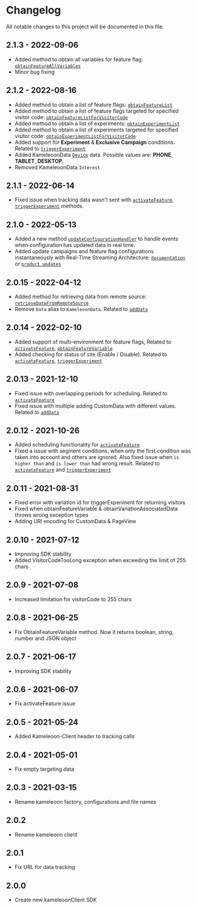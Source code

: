 # Changelog
All notable changes to this project will be documented in this file.

## 2.1.3 - 2022-09-06
* Added method to obtain all variables for feature flag: [`obtainFeatureAllVariables`](https://developers.kameleoon.com/swift-sdk.html#obtainfeatureallvariables)
* Minor bug fixing

## 2.1.2 - 2022-08-16
* Added method to obtain a list of feature flags: [`obtainFeatureList`](https://developers.kameleoon.com/swift-sdk.html#obtainfeaturelist)
* Added method to obtain a list of feature flags targeted for specified visitor code: [`obtainFeatureListForVisitorCode`](https://developers.kameleoon.com/swift-sdk.html#obtainfeaturelistforvisitorcode)
* Added method to obtain a list of experiments: [`obtainExperimentList`](https://developers.kameleoon.com/swift-sdk.html#obtainexperimentlist)
* Added method to obtain a list of experiments targeted for specified visitor code: [`obtainExperimentListForVisitorCode`](https://developers.kameleoon.com/swift-sdk.html#obtainexperimentlistforvisitorcode)
* Added support for **Experiment** & **Exclusive Campaign** conditions. Related to [`triggerExperiment`](https://developers.kameleoon.com/swift-sdk.html#triggerexperiment)
* Added KameleoonData [`Device`](https://developers.kameleoon.com/swift-sdk.html#device) data. Possible values are: **PHONE**, **TABLET**, **DESKTOP**. 
* Removed KameleoonData `Interest`

## 2.1.1 - 2022-06-14
* Fixed issue when tracking data wasn't sent with [`activateFeature`](https://developers.kameleoon.com/swift-sdk.html#activatefeature), [`triggerExperiment`](https://developers.kameleoon.com/swift-sdk.html#triggerexperiment) methods.

## 2.1.0 - 2022-05-13
* Added a new method [`updateConfigurationHandler`](https://developers.kameleoon.com/swift-sdk.html#updateconfigurationhandler) to handle events when configuration has updated data in real time.
* Added update campaigns and feature flag configurations instantaneously with Real-Time Streaming Architecture: [`documentation`](https://developers.kameleoon.com/swift-sdk.html#streaming) or [`product updates`](https://www.kameleoon.com/en/blog/real-time-streaming)

## 2.0.15 - 2022-04-12
* Added method for retrieving data from remote source: [`retrieveDataFromRemoteSource`](https://developers.kameleoon.com/swift-sdk.html#retrievedatafromremotesource)
* Remove `Data` alias to `KameleoonData`. Related to [`addData`](https://developers.kameleoon.com/swift-sdk.html#adddata)

## 2.0.14 - 2022-02-10
* Added support of multi-environment for feature flags, Related to [`activateFeature`](https://developers.kameleoon.com/swift-sdk.html#activatefeature), [`obtainFeatureVariable`](https://developers.kameleoon.com/swift-sdk.html#obtainfeaturevariable)
* Added checking for status of site (Enable / Disable). Related to [`activateFeature`](https://developers.kameleoon.com/swift-sdk.html#activatefeature), [`triggerExperiment`](https://developers.kameleoon.com/swift-sdk.html#triggerexperiment)

## 2.0.13 - 2021-12-10
* Fixed issue with overlapping periods for scheduling. Related to [`activateFeature`](https://developers.kameleoon.com/swift-sdk.html#activatefeature)
* Fixed issue with multiple adding CustomData with different values. Related to [`addData`](https://developers.kameleoon.com/swift-sdk.html#adddata)

## 2.0.12 - 2021-10-26
* Added scheduling functionality for [`activateFeature`](https://developers.kameleoon.com/swift-sdk.html#activatefeature)
* Fixed a issue with segment conditions, when only the first condition was taken into account and others are ignored. Also fixed issue when `is higher than` and `is lower than` had wrong result. Related to [`activateFeature`](https://developers.kameleoon.com/swift-sdk.html#activatefeature) and [`triggerExperiment`](https://developers.kameleoon.com/swift-sdk.html#triggerexperiment)

## 2.0.11 - 2021-08-31
* Fixed error with variation id for triggerExperiment for returning visitors 
* Fixed when obtainFeatureVariable & obtainVariationAssociatedData throws wrong exception types
* Adding URI encoding for CustomData & PageView

## 2.0.10 - 2021-07-12
* Improving SDK stability
* Added VisitorCodeTooLong exception when exceeding the limit of 255 chars

## 2.0.9 - 2021-07-08
* Increased limitation for visitorCode to 255 chars

## 2.0.8 - 2021-06-25
* Fix ObtainFeatureVariable method. Now it returns boolean, string, number and JSON object

## 2.0.7 - 2021-06-17
* Improving SDK stability 

## 2.0.6 - 2021-06-07
* Fix activateFeature issue

## 2.0.5 - 2021-05-24
* Added Kameleoon-Client header to tracking calls

## 2.0.4 - 2021-05-01
* Fix empty targeting data

## 2.0.3 - 2021-03-15
* Rename kameleoon factory, configurations and file names

## 2.0.2
* Rename kameleoon client

## 2.0.1
* Fix URL for data tracking

## 2.0.0
* Create new kameleoonClient SDK
